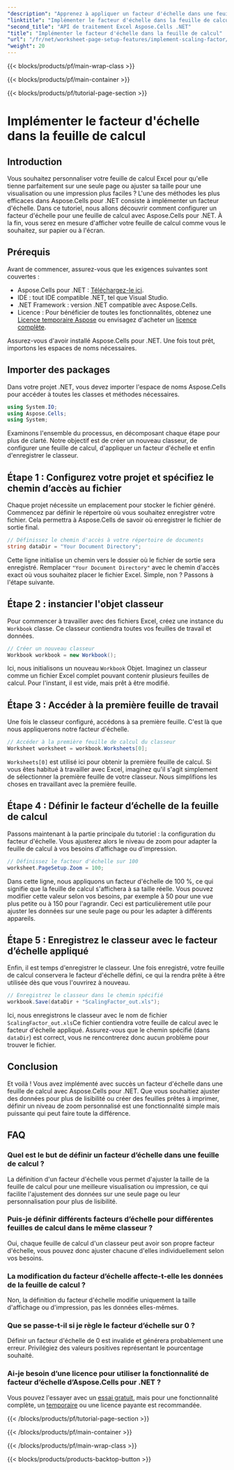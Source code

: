 ```yaml
---
"description": "Apprenez à appliquer un facteur d'échelle dans une feuille de calcul avec Aspose.Cells pour .NET grâce à un tutoriel pas à pas, des exemples et une FAQ. Idéal pour une mise à l'échelle fluide."
"linktitle": "Implémenter le facteur d'échelle dans la feuille de calcul"
"second_title": "API de traitement Excel Aspose.Cells .NET"
"title": "Implémenter le facteur d'échelle dans la feuille de calcul"
"url": "/fr/net/worksheet-page-setup-features/implement-scaling-factor/"
"weight": 20
---
```


{{< blocks/products/pf/main-wrap-class >}}

{{< blocks/products/pf/main-container >}}

{{< blocks/products/pf/tutorial-page-section >}}

# Implémenter le facteur d'échelle dans la feuille de calcul

## Introduction

Vous souhaitez personnaliser votre feuille de calcul Excel pour qu'elle tienne parfaitement sur une seule page ou ajuster sa taille pour une visualisation ou une impression plus faciles ? L'une des méthodes les plus efficaces dans Aspose.Cells pour .NET consiste à implémenter un facteur d'échelle. Dans ce tutoriel, nous allons découvrir comment configurer un facteur d'échelle pour une feuille de calcul avec Aspose.Cells pour .NET. À la fin, vous serez en mesure d'afficher votre feuille de calcul comme vous le souhaitez, sur papier ou à l'écran.

## Prérequis

Avant de commencer, assurez-vous que les exigences suivantes sont couvertes :

- Aspose.Cells pour .NET : [Téléchargez-le ici](https://releases.aspose.com/cells/net/).
- IDE : tout IDE compatible .NET, tel que Visual Studio.
- .NET Framework : version .NET compatible avec Aspose.Cells.
- Licence : Pour bénéficier de toutes les fonctionnalités, obtenez une [Licence temporaire Aspose](https://purchase.aspose.com/temporary-license/) ou envisagez d'acheter un [licence complète](https://purchase.aspose.com/buy).

Assurez-vous d'avoir installé Aspose.Cells pour .NET. Une fois tout prêt, importons les espaces de noms nécessaires.


## Importer des packages

Dans votre projet .NET, vous devez importer l'espace de noms Aspose.Cells pour accéder à toutes les classes et méthodes nécessaires.

```csharp
using System.IO;
using Aspose.Cells;
using System;
```

Examinons l'ensemble du processus, en décomposant chaque étape pour plus de clarté. Notre objectif est de créer un nouveau classeur, de configurer une feuille de calcul, d'appliquer un facteur d'échelle et enfin d'enregistrer le classeur. 

## Étape 1 : Configurez votre projet et spécifiez le chemin d’accès au fichier

Chaque projet nécessite un emplacement pour stocker le fichier généré. Commencez par définir le répertoire où vous souhaitez enregistrer votre fichier. Cela permettra à Aspose.Cells de savoir où enregistrer le fichier de sortie final.

```csharp
// Définissez le chemin d'accès à votre répertoire de documents
string dataDir = "Your Document Directory";
```


Cette ligne initialise un chemin vers le dossier où le fichier de sortie sera enregistré. Remplacer `"Your Document Directory"` avec le chemin d'accès exact où vous souhaitez placer le fichier Excel. Simple, non ? Passons à l'étape suivante.


## Étape 2 : instancier l'objet classeur

Pour commencer à travailler avec des fichiers Excel, créez une instance du `Workbook` classe. Ce classeur contiendra toutes vos feuilles de travail et données.

```csharp
// Créer un nouveau classeur
Workbook workbook = new Workbook();
```


Ici, nous initialisons un nouveau `Workbook` Objet. Imaginez un classeur comme un fichier Excel complet pouvant contenir plusieurs feuilles de calcul. Pour l'instant, il est vide, mais prêt à être modifié.


## Étape 3 : Accéder à la première feuille de travail

Une fois le classeur configuré, accédons à sa première feuille. C'est là que nous appliquerons notre facteur d'échelle.

```csharp
// Accéder à la première feuille de calcul du classeur
Worksheet worksheet = workbook.Worksheets[0];
```


`Worksheets[0]` est utilisé ici pour obtenir la première feuille de calcul. Si vous êtes habitué à travailler avec Excel, imaginez qu'il s'agit simplement de sélectionner la première feuille de votre classeur. Nous simplifions les choses en travaillant avec la première feuille.


## Étape 4 : Définir le facteur d’échelle de la feuille de calcul

Passons maintenant à la partie principale du tutoriel : la configuration du facteur d'échelle. Vous ajusterez alors le niveau de zoom pour adapter la feuille de calcul à vos besoins d'affichage ou d'impression.

```csharp
// Définissez le facteur d'échelle sur 100
worksheet.PageSetup.Zoom = 100;
```


Dans cette ligne, nous appliquons un facteur d'échelle de 100 %, ce qui signifie que la feuille de calcul s'affichera à sa taille réelle. Vous pouvez modifier cette valeur selon vos besoins, par exemple à 50 pour une vue plus petite ou à 150 pour l'agrandir. Ceci est particulièrement utile pour ajuster les données sur une seule page ou pour les adapter à différents appareils.


## Étape 5 : Enregistrez le classeur avec le facteur d’échelle appliqué

Enfin, il est temps d'enregistrer le classeur. Une fois enregistré, votre feuille de calcul conservera le facteur d'échelle défini, ce qui la rendra prête à être utilisée dès que vous l'ouvrirez à nouveau.

```csharp
// Enregistrez le classeur dans le chemin spécifié
workbook.Save(dataDir + "ScalingFactor_out.xls");
```


Ici, nous enregistrons le classeur avec le nom de fichier `ScalingFactor_out.xls`Ce fichier contiendra votre feuille de calcul avec le facteur d'échelle appliqué. Assurez-vous que le chemin spécifié (dans `dataDir`) est correct, vous ne rencontrerez donc aucun problème pour trouver le fichier.


## Conclusion

Et voilà ! Vous avez implémenté avec succès un facteur d'échelle dans une feuille de calcul avec Aspose.Cells pour .NET. Que vous souhaitiez ajuster des données pour plus de lisibilité ou créer des feuilles prêtes à imprimer, définir un niveau de zoom personnalisé est une fonctionnalité simple mais puissante qui peut faire toute la différence.

## FAQ

### Quel est le but de définir un facteur d’échelle dans une feuille de calcul ?  
La définition d'un facteur d'échelle vous permet d'ajuster la taille de la feuille de calcul pour une meilleure visualisation ou impression, ce qui facilite l'ajustement des données sur une seule page ou leur personnalisation pour plus de lisibilité.

### Puis-je définir différents facteurs d’échelle pour différentes feuilles de calcul dans le même classeur ?  
Oui, chaque feuille de calcul d'un classeur peut avoir son propre facteur d'échelle, vous pouvez donc ajuster chacune d'elles individuellement selon vos besoins.

### La modification du facteur d’échelle affecte-t-elle les données de la feuille de calcul ?  
Non, la définition du facteur d'échelle modifie uniquement la taille d'affichage ou d'impression, pas les données elles-mêmes.

### Que se passe-t-il si je règle le facteur d’échelle sur 0 ?  
Définir un facteur d'échelle de 0 est invalide et générera probablement une erreur. Privilégiez des valeurs positives représentant le pourcentage souhaité.

### Ai-je besoin d’une licence pour utiliser la fonctionnalité de facteur d’échelle d’Aspose.Cells pour .NET ?  
Vous pouvez l'essayer avec un [essai gratuit](https://releases.aspose.com/), mais pour une fonctionnalité complète, un [temporaire](https://purchase.aspose.com/temporary-license/) ou une licence payante est recommandée.

{{< /blocks/products/pf/tutorial-page-section >}}

{{< /blocks/products/pf/main-container >}}

{{< /blocks/products/pf/main-wrap-class >}}

{{< blocks/products/products-backtop-button >}}